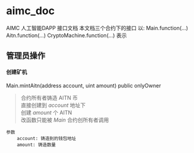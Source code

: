 # aimc_doc
AIMC 人工智能DAPP 接口文档
本文档三个合约下的接口
以:
	Main.function(...)
	Aitn.function(...)
	CryptoMachine.function(...)
表示

## 管理员操作
#### 创建矿机
Main.mintAitn(address account, uint amount) public onlyOwner
> 合约所有者铸造 AITN 币<br />
> 直接创建到 _account_ 地址下<br />
> 创建 _amount_ 个 AITN<br />
> 改函数只能被 _Main_ 合约创所有者调用
```
参数
	account: 铸造到的钱包地址
	amount: 铸造数量
```
